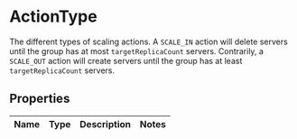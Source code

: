 # ActionType

The different types of scaling actions. A `SCALE_IN` action will delete servers until the group has at most `targetReplicaCount` servers. Contrarily, a `SCALE_OUT` action will create servers until the group has at least `targetReplicaCount` servers.
## Properties
| Name | Type | Description | Notes |
| ------------ | ------------- | ------------- | ------------- |


